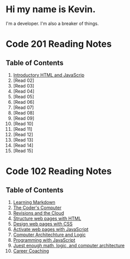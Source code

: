 # Hi my name is Kevin.
I'm a developer.
I'm also a breaker of things.

# Code 201 Reading Notes

## Table of Contents

1. [Introductory HTML and JavaScrip](https://github.com/kevinhenry/reading-notes/blob/main/class-01.md)
2. [Read 02]
3. [Read 03]
4. [Read 04]
5. [Read 05]
6. [Read 06]
7. [Read 07]
8. [Read 08]
9. [Read 09]
10. [Read 10]
11. [Read 11]
12. [Read 12]
13. [Read 13]
14. [Read 14]
15. [Read 15]



# Code 102 Reading Notes

## Table of Contents
1. [Learning Markdown](https://github.com/kevinhenry/reading-notes/blob/main/day1.md)
2. [The Coder's Computer](https://github.com/kevinhenry/reading-notes/blob/main/day2.md)
3. [Revisions and the Cloud](https://github.com/kevinhenry/reading-notes/blob/main/day3.md)
4. [Structure web pages with HTML](https://github.com/kevinhenry/reading-notes/blob/main/day4.md)
5. [Design web pages with CSS](https://github.com/kevinhenry/reading-notes/blob/main/day5.md)
6. [Activate web pages with JavaScript](https://github.com/kevinhenry/reading-notes/blob/main/day6a.md)
6. [Computer Architechture and Logic](https://github.com/kevinhenry/reading-notes/blob/main/day6b.md)
7. [Programming with JavaScript](https://github.com/kevinhenry/reading-notes/blob/main/day7.md)
8. [Juest enough math, logic, and computer architecture](https://github.com/kevinhenry/reading-notes/blob/main/day8.md)
9. [Career Coaching](https://github.com/kevinhenry/reading-notes/blob/main/day9.md)
